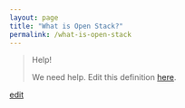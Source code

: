 ```yaml
---
layout: page
title: "What is Open Stack?"
permalink: /what-is-open-stack
---
```


> Help! 
> 
> We need help. Edit this definition <a href="https://github.com/and-digital/tech-definitions/blog/master/definitions/infrastructure/open-stack.md">here</a>.

<p class="edit-term"><a href="https://github.com/and-digital/tech-definitions/blog/master/definitions/infrastructure/open-stack.md">edit</a></p>
